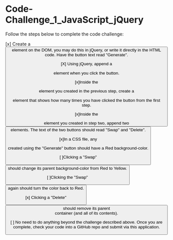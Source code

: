 # Code-Challenge_1_JavaScript_jQuery

Follow the steps below to complete the code challenge:

 [x] Create a <button> element on the DOM, you may do this in jQuery, or write it directly in the HTML code. Have the button text read "Generate".

 [X] Using jQuery, append a <div> element when you click the button.

 [x]Inside the <div> element you created in the previous step, create a <p> element that shows how many times you have clicked the button from the first step.

 [x]Inside the <div> element you created in step two, append two <button> elements. The text of the two buttons should read "Swap" and "Delete".

 [x]In a CSS file, any <div> created using the "Generate" button should have a Red background-color.

 [ ]Clicking a "Swap" <button> should change its parent background-color from Red to Yellow.

 [ ]Clicking the "Swap" <button> again should turn the color back to Red.

 [x] Clicking a "Delete" <button> should remove its parent <div> container (and all of its contents).

 [ ] No need to do anything beyond the challenge described above. Once you are complete, check your code into a GitHub repo and submit via this application.
